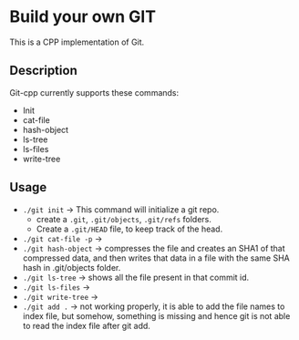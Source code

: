 # Build your own GIT
This is a CPP implementation of Git.

## Description

Git-cpp currently supports these commands:
 - Init
 - cat-file
 - hash-object
 - ls-tree
 - ls-files
 - write-tree

## Usage
- `./git init` -> This command will initialize a git repo.
  * create a `.git`, `.git/objects`, `.git/refs` folders.
  * Create a `.git/HEAD` file, to keep track of the head.
- `./git cat-file -p` ->
- `./git hash-object` -> compresses the file and creates an SHA1 of that compressed data, and then writes that data in a file with the same SHA hash in .git/objects folder.
- `./git ls-tree` -> shows all the file present in that commit id.
- `./git ls-files` -> 
- `./git write-tree` -> 
- `./git add .` -> not working properly, it is able to add the file names to index file, but somehow, something is missing and hence git is not able to read the index file after git add.
  
